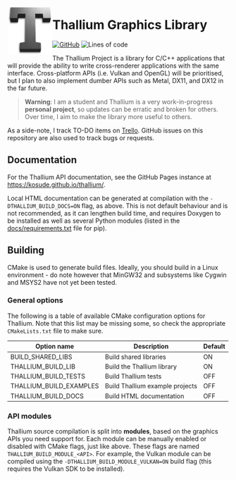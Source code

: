 <p align=center>
    <img align=left src=".github/resources/render.png" height=110>
</p>


# Thallium Graphics Library

[![GitHub](https://img.shields.io/github/license/kosude/thallium)](LICENCE)
![Lines of code](https://www.aschey.tech/tokei/github.com/kosude/thallium)

The Thallium Project is a library for C/C++ applications that will provide the ability to write cross-renderer applications with the same interface.
Cross-platform APIs (i.e. Vulkan and OpenGL) will be prioritised, but I plan to also implement dumber APIs such as Metal, DX11, and DX12 in the
far future.

> **Warning**: I am a student and Thallium is a very work-in-progress **personal project**, so updates can be erratic and broken for others. Over
> time, I aim to make the library more useful to others.

As a side-note, I track TO-DO items on [Trello](https://trello.com/b/ZHYGTiZr/thallium-development-tracking). GitHub issues on this repository are
also used to track bugs or requests.


## Documentation

For the Thallium API documentation, see the GitHub Pages instance at https://kosude.github.io/thallium/.

Local HTML documentation can be generated at compilation with the `-DTHALLIUM_BUILD_DOCS=ON` flag, as above. This is not default behaviour and is not
recommended, as it can lengthen build time, and requires Doxygen to be installed as well as several Python modules (listed in the
[docs/requirements.txt](docs/requirements.txt) file for pip).


## Building

CMake is used to generate build files. Ideally, you should build in a Linux environment - do note however that MinGW32 and subsystems like Cygwin
and MSYS2 have not yet been tested.

### General options

The following is a table of available CMake configuration options for Thallium. Note that this list may be missing some, so check the appropriate
`CMakeLists.txt` file to make sure.

|        Option name      |            Description           | Default |
| ----------------------- | -------------------------------- | ------- |
| BUILD_SHARED_LIBS       | Build shared libraries           | ON      |
| THALLIUM_BUILD_LIB      | Build the Thallium library       | ON      |
| THALLIUM_BUILD_TESTS    | Build Thallium tests             | OFF     |
| THALLIUM_BUILD_EXAMPLES | Build Thallium example projects  | OFF     |
| THALLIUM_BUILD_DOCS     | Build HTML documentation         | OFF     |

### API modules

Thallium source compilation is split into **modules**, based on the graphics APIs you need support for. Each module can be manually enabled or
disabled with CMake flags, just like above. These flags are named `THALLIUM_BUILD_MODULE_<API>`. For example, the Vulkan module can be compiled using
the `-DTHALLIUM_BUILD_MODULE_VULKAN=ON` build flag (this requires the Vulkan SDK to be installed).
